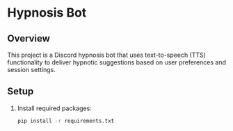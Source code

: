 # Hypnosis Bot

## Overview
This project is a Discord hypnosis bot that uses text-to-speech (TTS) functionality to deliver hypnotic suggestions based on user preferences and session settings.

## Setup
1. Install required packages:
   ```bash
   pip install -r requirements.txt